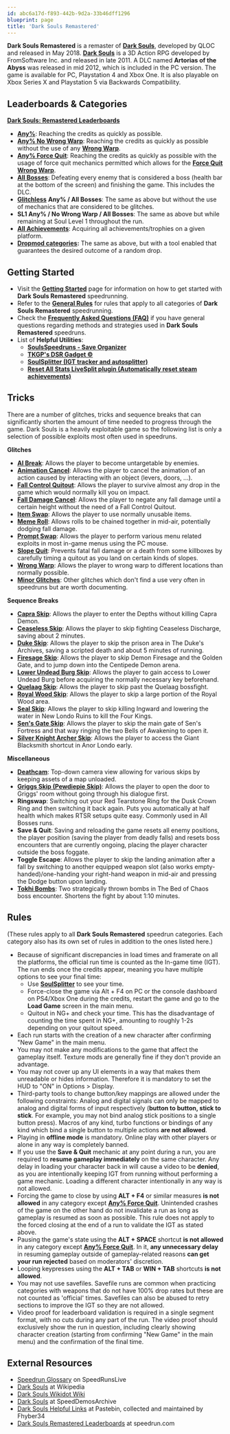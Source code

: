 ```yaml
---
id: abc6a17d-f893-442b-9d2a-33b46dff1296
blueprint: page
title: 'Dark Souls Remastered'
---
```

**Dark Souls Remastered** is a remaster of [**Dark Souls**](/darksouls), developed by QLOC and released in May 2018. [**Dark Souls**](/darksouls) is a 3D Action RPG developed by FromSoftware Inc. and released in late 2011. A DLC named **Artorias of the Abyss** was released in mid 2012, which is included in the PC version. The game is available for PC, Playstation 4 and Xbox One. It is also playable on Xbox Series X and Playstation 5 via Backwards Compatibility.

## Leaderboards & Categories

[**Dark Souls: Remastered Leaderboards**](https://www.speedrun.com/darksoulsremastered)

- [**Any%**](/ds1remaster/any): Reaching the credits as quickly as possible.
- [**Any% No Wrong Warp**](/ds1remaster/any-no-wrong-warp): Reaching the credits as quickly as possible without the use of any [**Wrong Warp**](/darksouls/wrong-warp).
- [**Any% Force Quit**](/ds1remaster/any-force-quit): Reaching the credits as quickly as possible with the usage of force quit mechanics permitted which allows for the [**Force Quit Wrong Warp**](/darksouls/wrong-warp).
- [**All Bosses**](/ds1remaster/all-bosses): Defeating every enemy that is considered a boss (health bar at the bottom of the screen) and finishing the game. This includes the DLC.
- [**Glitchless**](/ds1remaster/glitchless)                **Any% / All Bosses**: The same as above but without the use of mechanics that are considered to be glitches.
- **SL1 Any% / No Wrong Warp / All Bosses**: The same as above but while remaining at Soul Level 1 throughout the run.
- [**All Achievements**](/ds1remaster/all-achievements): Acquiring all achievements/trophies on a given platform.
- [**Dropmod categories**](https://soulsspeedruns.com/ds1remaster/dropmod-categories/)**:** The same as above, but with a tool enabled that guarantees the desired outcome of a random drop.

## Getting Started

- Visit the [**Getting Started**](/ds1remaster/getting-started) page for information on how to get started with **Dark Souls Remastered** speedrunning.
- Refer to the [**General Rules**](/ds1remaster#rules) for rules that apply to all categories of **Dark Souls Remastered** speedrunning.
- Check the [**Frequently Asked Questions (FAQ)**](/darksouls/frequently-asked-questions) if you have general questions regarding methods and strategies used in **Dark Souls Remastered** speedruns.
- List of **Helpful Utilities**:
  - [**SoulsSpeedruns - Save Organizer**](//github.com/Kahmul/SoulsSpeedruns-Save-Organizer/releases)
  - [**TKGP's DSR Gadget ©**](//github.com/JKAnderson/DSR-Gadget/releases)
  - [**SoulSplitter (IGT tracker and autosplitter)**](https://github.com/FrankvdStam/SoulSplitter)
  - [**Reset All Stats LiveSplit plugin (Automatically reset steam achievements)**](//github.com/CapitaineToinon/LiveSplit.ResetAllStats)

## Tricks

There are a number of glitches, tricks and sequence breaks that can significantly shorten the amount of time needed to progress through the game. Dark Souls is a heavily exploitable game so the following list is only a selection of possible exploits most often used in speedruns.

**Glitches**

- [**AI Break**](/ds1remaster/ai-break): Allows the player to become untargetable by enemies.
- [**Animation Cancel**](/darksouls/animation-cancel): Allows the player to cancel the animation of an action caused by interacting with an object (levers, doors, ...).
- [**Fall Control Quitout**](/darksouls/fall-control-quitout): Allows the player to survive almost any drop in the game which would normally kill you on impact.
- [**Fall Damage Cancel**](/darksouls/fall-damage-cancel): Allows the player to negate any fall damage until a certain height without the need of a Fall Control Quitout.
- [**Item Swap**](/darksouls/item-swap): Allows the player to use normally unusable items.
- [**Meme Roll**](/darksouls/meme-roll): Allows rolls to be chained together in mid-air, potentially dodging fall damage.
- [**Prompt Swap**](/darksouls/prompt-swap): Allows the player to perform various menu related exploits in most in-game menus using the PC mouse.
- [**Slope Quit**](/darksouls/slope-quit): Prevents fatal fall damage or a death from some killboxes by carefully timing a quitout as you land on certain kinds of slopes.
- [**Wrong Warp**](/darksouls/wrong-warp): Allows the player to wrong warp to different locations than normally possible.
- [**Minor Glitches**](/darksouls/minor-glitches): Other glitches which don't find a use very often in speedruns but are worth documenting.

**Sequence Breaks**

- [**Capra Skip**](/darksouls/capra-skip): Allows the player to enter the Depths without killing Capra Demon.
- [**Ceaseless Skip**](/darksouls/ceaseless-skip): Allows the player to skip fighting Ceaseless Discharge, saving about 2 minutes.
- [**Duke Skip**](/darksouls/duke-skip): Allows the player to skip the prison area in The Duke's Archives, saving a scripted death and about 5 minutes of running.
- [**Firesage Skip**](/darksouls/firesage-skip): Allows the player to skip Demon Firesage and the Golden Gate, and to jump down into the Centipede Demon arena.
- [**Lower Undead Burg Skip**](/darksouls/lower-undead-burg-skip): Allows the player to gain access to Lower Undead Burg before acquiring the normally necessary key beforehand.
- [**Quelaag Skip**](/darksouls/quelaag-skip): Allows the player to skip past the Quelaag bossfight.
- [**Royal Wood Skip**](/darksouls/royal-wood-skip): Allows the player to skip a large portion of the Royal Wood area.
- [**Seal Skip**](/darksouls/seal-skip): Allows the player to skip killing Ingward and lowering the water in New Londo Ruins to kill the Four Kings.
- [**Sen's Gate Skip**](/darksouls/sens-gate-skip): Allows the player to skip the main gate of Sen's Fortress and that way ringing the two Bells of Awakening to open it.
- [**Silver Knight Archer Skip**](/darksouls/silver-knight-archer-skip): Allows the player to access the Giant Blacksmith shortcut in Anor Londo early.

**Miscellaneous**

- [**Deathcam**](/darksouls/deathcam): Top-down camera view allowing for various skips by keeping assets of a map unloaded.
- [**Griggs Skip (Pewdiepie Skip)**](/darksouls/pewdiepie-skip): Allows the player to open the door to Griggs' room without going through his dialogue first.
- **Ringswap**: Switching out your Red Tearstone Ring for the Dusk Crown Ring and then switching it back again. Puts you automatically at half health which makes RTSR setups quite easy. Commonly used in All Bosses runs.
- **Save & Quit**: Saving and reloading the game resets all enemy positions, the player position (saving the player from deadly falls) and resets boss encounters that are currently ongoing, placing the player character outside the boss foggate.
- **Toggle Escape**: Allows the player to skip the landing animation after a fall by switching to another equipped weapon slot (also works empty-handed)/one-handing your right-hand weapon in mid-air and pressing the Dodge button upon landing.
- [**Tokhi Bombs**](/darksouls/tokhi-bombs): Two strategically thrown bombs in The Bed of Chaos boss encounter. Shortens the fight by about 1:10 minutes.

## Rules

(These rules apply to all **Dark Souls Remastered** speedrun categories. Each category also has its own set of rules in addition to the ones listed here.)

- Because of significant discrepancies in load times and framerate on all the platforms, the official run time is counted as the In-game time (IGT). The run ends once the credits appear, meaning you have multiple options to see your final time:
  - Use [**SoulSplitter**](https://github.com/FrankvdStam/SoulSplitter) to see your time.
  - Force-close the game via Alt + F4 on PC or the console dashboard on PS4/Xbox One during the credits, restart the game and go to the **Load Game** screen in the main menu.
  - Quitout in NG+ and check your time. This has the disadvantage of counting the time spent in NG+, amounting to roughly 1-2s depending on your quitout speed.
- Each run starts with the creation of a new character after confirming "New Game" in the main menu.
- You may not make any modifications to the game that affect the gameplay itself. Texture mods are generally fine if they don't provide an advantage.
- You may not cover up any UI elements in a way that makes them unreadable or hides information. Therefore it is mandatory to set the HUD to "ON" in Options > Display.
- Third-party tools to change button/key mappings are allowed under the following constraints: Analog and digital signals can only be mapped to analog and digital forms of input respectively (**button to button, stick to stick**. For example, you may not bind analog stick positions to a single button press). Macros of any kind, turbo functions or bindings of any kind which bind a single button to multiple actions **are not allowed**.
- Playing in **offline mode** is mandatory. Online play with other players or alone in any way is completely banned.
- If you use the **Save & Quit** mechanic at any point during a run, you are required to **resume gameplay immediately** on the same character. Any delay in loading your character back in will cause a video to be **denied**, as you are intentionally keeping IGT from running without performing a game mechanic. Loading a different character intentionally in any way is not allowed.
- Forcing the game to close by using **ALT + F4** or similar measures **is not allowed** in any category except [**Any% Force Quit**](/ds1remaster/any-force-quit). Unintended crashes of the game on the other hand do not invalidate a run as long as gameplay is resumed as soon as possible. This rule does not apply to the forced closing at the end of a run to validate the IGT as stated above.
- Pausing the game's state using the **ALT + SPACE** shortcut **is not allowed** in any category except [**Any% Force Quit**](/ds1remaster/any-force-quit). In it, **any unnecessary delay** in resuming gameplay outside of gameplay-related reasons **can get your run rejected** based on moderators' discretion.
- Looping keypresses using the **ALT + TAB** or **WIN + TAB** shortcuts **is not allowed**.
- You may not use savefiles. Savefile runs are common when practicing categories with weapons that do not have 100% drop rates but these are not counted as 'official' times. Savefiles can also be abused to retry sections to improve the IGT so they are not allowed.
- Video proof for leaderboard validation is required in a single segment format, with no cuts during any part of the run. The video proof should exclusively show the run in question, including clearly showing character creation (starting from confirming "New Game" in the main menu) and the confirmation of the final time.

## External Resources

- [Speedrun Glossary](//www.speedrunslive.com/faq/glossary/) on SpeedRunsLive
- [Dark Souls](//en.wikipedia.org/wiki/Dark_Souls) at Wikipedia
- [Dark Souls Wikidot Wiki](//darksouls.wikidot.com)
- [Dark Souls](//speeddemosarchive.com/DarkSouls.html) at SpeedDemosArchive
- [Dark Souls Helpful Links](//pastebin.com/WkfywHbd) at Pastebin, collected and maintained by Fhyber34
- [Dark Souls Remastered Leaderboards](//www.speedrun.com/darksoulsremastered) at speedrun.com
